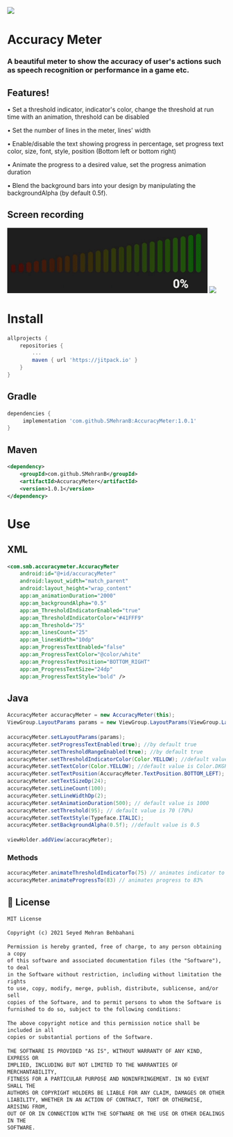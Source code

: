 [![](https://jitpack.io/v/SMehranB/AccuracyMeter.svg)](https://jitpack.io/#SMehranB/AccuracyMeter)

# Accuracy Meter

### A beautiful meter to show the accuracy of user's actions such as speech recognition or performance in a game etc. 
 
## Features!

 •	 Set a threshold indicator, indicator's color, change the threshold at run time with an animation, threshold can be disabled
 
 •	 Set the number of lines in the meter, lines' width
 
 •	 Enable/disable the text showing progress in percentage, set progress text color, size, font, style, position (Bottom left or bottom right)
 
 •	 Animate the progress to a desired value, set the progress animation duration
 
 •   Blend the background bars into your design by manipulating the backgroundAlpha (by default 0.5f).
 

## Screen recording
 <img src="./screen_recording2.gif" height="150">
 <img src="./screen_recording.gif" height="600">
 
# Install
 
```groovy
allprojects {
	repositories {
		...
		maven { url 'https://jitpack.io' }
	}
}
```
## Gradle

```groovy
dependencies {
	 implementation 'com.github.SMehranB:AccuracyMeter:1.0.1'
}
```
## Maven
```xml
<dependency>
	<groupId>com.github.SMehranB</groupId>
	<artifactId>AccuracyMeter</artifactId>
	<version>1.0.1</version>
</dependency>
 ```
# Use
 
## XML
```xml
<com.smb.accuracymeter.AccuracyMeter
    android:id="@+id/accuracyMeter"
    android:layout_width="match_parent"
    android:layout_height="wrap_content"
    app:am_animationDuration="2000"
    app:am_backgroundAlpha="0.5"
    app:am_ThresholdIndicatorEnabled="true"
    app:am_ThresholdIndicatorColor="#41FFF9"
    app:am_Threshold="75"
    app:am_linesCount="25"
    app:am_linesWidth="10dp"
    app:am_ProgressTextEnabled="false"
    app:am_ProgressTextColor="@color/white"
    app:am_ProgressTextPosition="BOTTOM_RIGHT"
    app:am_ProgressTextSize="24dp"
    app:am_ProgressTextStyle="bold" />
 ```

## Java

```java
AccuracyMeter accuracyMeter = new AccuracyMeter(this);
ViewGroup.LayoutParams params = new ViewGroup.LayoutParams(ViewGroup.LayoutParams.MATCH_PARENT, ViewGroup.LayoutParams.WRAP_CONTENT);

accuracyMeter.setLayoutParams(params);
accuracyMeter.setProgressTextEnabled(true); //by default true
accuracyMeter.setThresholdRangeEnabled(true); //by default true
accuracyMeter.setThresholdIndicatorColor(Color.YELLOW); //default value is Color.GRAY
accuracyMeter.setTextColor(Color.YELLOW); //default value is Color.DKGRAY
accuracyMeter.setTextPosition(AccuracyMeter.TextPosition.BOTTOM_LEFT);
accuracyMeter.setTextSizeDp(24);
accuracyMeter.setLineCount(100);
accuracyMeter.setLineWidthDp(2);
accuracyMeter.setAnimationDuration(500); // default value is 1000
accuracyMeter.setThreshold(95); // default value is 70 (70%)
accuracyMeter.setTextStyle(Typeface.ITALIC);
accuracyMeter.setBackgroundAlpha(0.5f); //default value is 0.5

viewHolder.addView(accuracyMeter);
```

### Methods
```java
accuracyMeter.animateThresholdIndicatorTo(75) // animates indicator to 75%
accuracyMeter.animateProgressTo(83) // animates progress to 83%
```

## 📄 License
```text
MIT License

Copyright (c) 2021 Seyed Mehran Behbahani

Permission is hereby granted, free of charge, to any person obtaining a copy
of this software and associated documentation files (the "Software"), to deal
in the Software without restriction, including without limitation the rights
to use, copy, modify, merge, publish, distribute, sublicense, and/or sell
copies of the Software, and to permit persons to whom the Software is
furnished to do so, subject to the following conditions:

The above copyright notice and this permission notice shall be included in all
copies or substantial portions of the Software.

THE SOFTWARE IS PROVIDED "AS IS", WITHOUT WARRANTY OF ANY KIND, EXPRESS OR
IMPLIED, INCLUDING BUT NOT LIMITED TO THE WARRANTIES OF MERCHANTABILITY,
FITNESS FOR A PARTICULAR PURPOSE AND NONINFRINGEMENT. IN NO EVENT SHALL THE
AUTHORS OR COPYRIGHT HOLDERS BE LIABLE FOR ANY CLAIM, DAMAGES OR OTHER
LIABILITY, WHETHER IN AN ACTION OF CONTRACT, TORT OR OTHERWISE, ARISING FROM,
OUT OF OR IN CONNECTION WITH THE SOFTWARE OR THE USE OR OTHER DEALINGS IN THE
SOFTWARE.
```
